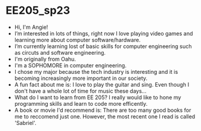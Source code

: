 # EE205_sp23
- Hi, I'm Angie! 
- I’m interested in lots of things, right now I love playing video games and learning more about computer software/hardware.
- I’m currently learning lost of basic skills for computer engineering such as circuts and software engineering.
- I'm originally from Oahu.
- I'm a SOPHOMORE in computer engineering.
- I chose my major because the tech industry is interesting and it is becoming increasingly more important in our society. 
- A fun fact about me is: I love to play the guitar and sing. Even though I don't have a whole lot of time for music these days...
- What do I want to learn from EE 205? I really would like to hone my programming skills and learn to code more efficently. 
- A book or movie I'd recommend is: There are too many good books for me to reccomend just one. However, the most recent one I read is called 'Sabriel'. 
